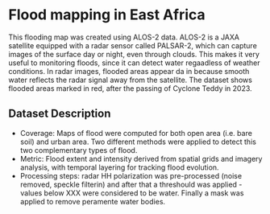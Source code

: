 # Flood mapping in East Africa
This flooding map was created using ALOS-2 data. ALOS-2 is a JAXA satellite equipped with a radar sensor called PALSAR-2, which can capture images of the surface day or night, even through clouds. This makes it very useful to monitoring floods, since it can detect water regaadless of weather conditions. In radar images, flooded areas appear da in because smooth water reflects the radar signal away from the satellite. 
The dataset shows flooded areas marked in red, after the passing of Cyclone Teddy in 2023.

## Dataset Description
- Coverage: Maps of flood were computed for both open area (i.e. bare soil) and urban area. Two different methods were applied to detect this two complementary types of flood.
- Metric: Flood extent and intensity derived from spatial grids and imagery analysis, with temporal layering for tracking flood evolution.
- Processing steps: radar HH polarization was pre-processed (noise removed, speckle filterin) and after that a threshould was applied - values below XXX were considered to be water. Finally a mask was applied to remove peramente water bodies.
